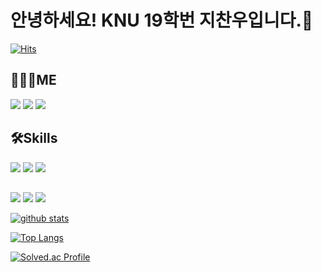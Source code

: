 # 안녕하세요! KNU 19학번 지찬우입니다.👋



[![Hits](https://hits.seeyoufarm.com/api/count/incr/badge.svg?url=https%3A%2F%2Fgithub.com%2Fjcw1031&count_bg=%232F6DC4&title_bg=%23555555&icon=github.svg&icon_color=%23EDEDED&title=hits&edge_flat=false)](https://hits.seeyoufarm.com)
<!--
**jcw1031/jcw1031** is a ✨ _special_ ✨ repository because its `README.md` (this file) appears on your GitHub profile.

Here are some ideas to get you started:

- 🔭 I’m currently working on ...
- 🌱 I’m currently learning ...
- 👯 I’m looking to collaborate on ...
- 🤔 I’m looking for help with ...
- 💬 Ask me about ...
- 📫 How to reach me: ...
- 😄 Pronouns: ...
- ⚡ Fun fact: ...
-->

## 🙋🏻‍♂️ME

<a href="https://woopaca.notion.site/635f5ea18d264ea9be3604209991c184" target="_blank"><img src="https://img.shields.io/badge/Notion-272727?style=flat-square&logo=Notion&logoColor=white"/></a>
<a href="https://www.instagram.com/j_chanoo/" target="_blank"><img src="https://img.shields.io/badge/Instagram-E4405F?style=flat-square&logo=Instagram&logoColor=white"/></a>
<a href="https://velog.io/@jcw1031" target="_blank"><img src="https://img.shields.io/badge/Velog-20C997?style=flat-square&logo=Velog&logoColor=white"/></a>

## 🛠Skills

<a href="https://www.oracle.com/java/" target="_blank"><img src="https://img.shields.io/badge/JAVA-fc3838?style=flat-square&logo=Java&logoColor=white"/></a>
<a href="https://www.python.org" target="_blank"><img src="https://img.shields.io/badge/Python-357cb2?style=flat-square&logo=Python&logoColor=white"/></a>
<a href="https://www.javascript.com" target="_blank"><img src="https://img.shields.io/badge/JavaScript-f5da42?style=flat-square&logo=Javascript&logoColor=white"/></a>
##

<a href="https://reactjs.org" target="_blank"><img src="https://img.shields.io/badge/React-60d5f2?style=flat-square&logo=React&logoColor=white"/></a>
<a href="https://www.swift.org" target="_blank"><img src="https://img.shields.io/badge/Swift-F57542?style=flat-square&logo=Swift&logoColor=white"/></a>
<a href="https://flutter.dev" target="_blank"><img src="https://img.shields.io/badge/Flutter-3776AB?style=flat-square&logo=Flutter&logoColor=white"/></a>

[![github stats](https://github-readme-stats.vercel.app/api?username=jcw1031&theme=tokyonight&show_icons=true&hide_border=true)](https://github.com/jcw1031)

[![Top Langs](https://github-readme-stats.vercel.app/api/top-langs/?username=jcw1031&langs_count=10&theme=tokyonight&layout=compact)](https://github.com/jcw1031)

[![Solved.ac Profile](http://mazassumnida.wtf/api/v2/generate_badge?boj=jcw1031)](https://solved.ac/jcw1031/)
